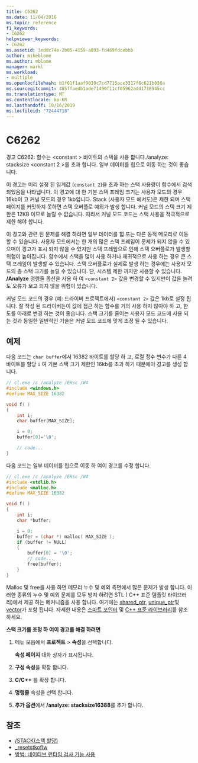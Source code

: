 ```yaml
---
title: C6262
ms.date: 11/04/2016
ms.topic: reference
f1_keywords:
- C6262
helpviewer_keywords:
- C6262
ms.assetid: 3eddc74e-2b05-4159-a093-fd469fdcebbb
author: mikeblome
ms.author: mblome
manager: markl
ms.workload:
- multiple
ms.openlocfilehash: b1f61f1aaf9039c7cd7715ace3317f6c621b036a
ms.sourcegitcommit: 485ffaedb1ade71490f11cf05962add1718945cc
ms.translationtype: MT
ms.contentlocale: ko-KR
ms.lasthandoff: 10/16/2019
ms.locfileid: "72444718"
---
```

# <a name="c6262"></a>C6262

경고 C6262: 함수는 \<constant > 바이트의 스택을 사용 합니다./analyze: stacksize \<constant 2 >를 초과 합니다. 일부 데이터를 힙으로 이동 하는 것이 좋습니다.

이 경고는 미리 설정 된 임계값 (`constant 2`)을 초과 하는 스택 사용량이 함수에서 검색 되었음을 나타냅니다. 이 경고에 대 한 기본 스택 프레임 크기는 사용자 모드의 경우 16kb이 고 커널 모드의 경우 1kb입니다. Stack (사용자 모드 에서도)은 제한 되며 스택 페이지를 커밋하지 못하면 스택 오버플로 예외가 발생 합니다. 커널 모드의 스택 크기 제한은 12KB 이므로 늘릴 수 없습니다. 따라서 커널 모드 코드는 스택 사용을 적극적으로 제한 해야 합니다.

이 경고와 관련 된 문제를 해결 하려면 일부 데이터를 힙 또는 다른 동적 메모리로 이동할 수 있습니다.  사용자 모드에서는 한 개의 많은 스택 프레임이 문제가 되지 않을 수 있으며이 경고가 표시 되지 않을 수 있지만 스택 프레임으로 인해 스택 오버플로가 발생할 위험이 높아집니다. 함수에서 스택을 많이 사용 하거나 재귀적으로 사용 하는 경우 큰 스택 프레임이 발생할 수 있습니다. 스택 오버플로가 실제로 발생 하는 경우에는 사용자 모드의 총 스택 크기를 늘릴 수 있습니다. 단, 시스템 제한 까지만 사용할 수 있습니다.  **/Analyze** 명령줄 옵션을 사용 하 여 `<constant 2>` 값을 변경할 수 있지만이 값을 늘려도 오류가 보고 되지 않을 위험이 있습니다.

커널 모드 코드의 경우 (예: 드라이버 프로젝트에서) `<constant 2>` 값은 1kb로 설정 됩니다. 잘 작성 된 드라이버는이 값에 접근 하는 함수를 거의 사용 하지 않아야 하 고, 한도를 아래로 변경 하는 것이 좋습니다.  스택 크기를 줄이는 사용자 모드 코드에 사용 되는 것과 동일한 일반적인 기술은 커널 모드 코드에 맞게 조정 될 수 있습니다.

## <a name="example"></a>예제

다음 코드는 `char buffer`에서 16382 바이트를 할당 하 고, 로컬 정수 변수가 다른 4 바이트를 할당 `i` 여 기본 스택 크기 제한인 16kb를 초과 하기 때문에이 경고를 생성 합니다.

```cpp
// cl.exe /c /analyze /EHsc /W4
#include <windows.h>
#define MAX_SIZE 16382

void f( )
{
    int i;
    char buffer[MAX_SIZE];

    i = 0;
    buffer[0]='\0';

    // code...
}
```

다음 코드는 일부 데이터를 힙으로 이동 하 여이 경고를 수정 합니다.

```cpp
// cl.exe /c /analyze /EHsc /W4
#include <stdlib.h>
#include <malloc.h>
#define MAX_SIZE 16382

void f( )
{
    int i;
    char *buffer;

    i = 0;
    buffer = (char *) malloc( MAX_SIZE );
    if (buffer != NULL)
    {
        buffer[0] = '\0';
        // code...
        free(buffer);
    }
}
```

Malloc 및 free를 사용 하면 메모리 누수 및 예외 측면에서 많은 문제가 발생 합니다. 이러한 종류의 누수 및 예외 문제를 모두 방지 하려면 STL ( C++ 표준 템플릿 라이브러리)에서 제공 하는 메커니즘을 사용 합니다. 여기에는 [shared_ptr](/cpp/standard-library/shared-ptr-class), [unique_ptr](/cpp/standard-library/unique-ptr-class)및 [vector](/cpp/standard-library/vector)가 포함 됩니다. 자세한 내용은 [스마트 포인터](/cpp/cpp/smart-pointers-modern-cpp) 및 [ C++ 표준 라이브러리](/cpp/standard-library/cpp-standard-library-reference)를 참조 하세요.

**스택 크기를 조정 하 여이 경고를 해결 하려면**

1. 메뉴 모음에서 **프로젝트** > **속성**을 선택합니다.

     **속성 페이지** 대화 상자가 표시됩니다.

2. **구성 속성**을 확장 합니다.

3. **C/C++** 를 확장 합니다.

4. **명령줄** 속성을 선택 합니다.

5. **추가 옵션**에서 **/analyze: stacksize16388**를 추가 합니다.

## <a name="see-also"></a>참조

- [/STACK(스택 할당)](/cpp/build/reference/stack-stack-allocations)
- [_resetstkoflw](/cpp/c-runtime-library/reference/resetstkoflw)
- [방법: 네이티브 런타임 검사 기능 사용](../debugger/how-to-use-native-run-time-checks.md)
